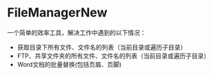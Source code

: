 # FileManagerNew
一个简单的效率工具，解决工作中遇到的以下情况：
* 获取目录下所有文件、文件名的列表（当前目录或遍历子目录）
* FTP、共享文件夹的所有文件、文件名的列表（当前目录或遍历子目录）
* Word文档的批量替换(包括页眉、页脚)
